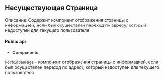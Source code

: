 ## Несуществующая Страница

Описание:
Содержит компонент отображения страницы с информацией, если был осуществлен переход по адресу, который недоступен для текущего пользователя

#### Public api

- Components

`ForbiddenPage` - компонент отображения страницы с информацией, если был осуществлен переход по адресу, который недоступен для текущего пользователя



